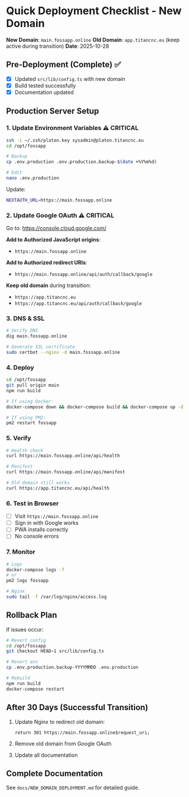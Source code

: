 # Quick Deployment Checklist - New Domain

**New Domain**: `main.fossapp.online`
**Old Domain**: `app.titancnc.eu` (keep active during transition)
**Date**: 2025-10-28

## Pre-Deployment (Complete) ✅

- [x] Updated `src/lib/config.ts` with new domain
- [x] Build tested successfully
- [x] Documentation updated

## Production Server Setup

### 1. Update Environment Variables ⚠️ CRITICAL

```bash
ssh -i ~/.ssh/platon.key sysadmin@platon.titancnc.eu
cd /opt/fossapp

# Backup
cp .env.production .env.production.backup-$(date +%Y%m%d)

# Edit
nano .env.production
```

Update:
```bash
NEXTAUTH_URL=https://main.fossapp.online
```

### 2. Update Google OAuth ⚠️ CRITICAL

Go to: https://console.cloud.google.com/

**Add to Authorized JavaScript origins**:
- `https://main.fossapp.online`

**Add to Authorized redirect URIs**:
- `https://main.fossapp.online/api/auth/callback/google`

**Keep old domain** during transition:
- `https://app.titancnc.eu`
- `https://app.titancnc.eu/api/auth/callback/google`

### 3. DNS & SSL

```bash
# Verify DNS
dig main.fossapp.online

# Generate SSL certificate
sudo certbot --nginx -d main.fossapp.online
```

### 4. Deploy

```bash
cd /opt/fossapp
git pull origin main
npm run build

# If using Docker:
docker-compose down && docker-compose build && docker-compose up -d

# If using PM2:
pm2 restart fossapp
```

### 5. Verify

```bash
# Health check
curl https://main.fossapp.online/api/health

# Manifest
curl https://main.fossapp.online/api/manifest

# Old domain still works
curl https://app.titancnc.eu/api/health
```

### 6. Test in Browser

- [ ] Visit `https://main.fossapp.online`
- [ ] Sign in with Google works
- [ ] PWA installs correctly
- [ ] No console errors

### 7. Monitor

```bash
# Logs
docker-compose logs -f
# or
pm2 logs fossapp

# Nginx
sudo tail -f /var/log/nginx/access.log
```

## Rollback Plan

If issues occur:

```bash
# Revert config
cd /opt/fossapp
git checkout HEAD~1 src/lib/config.ts

# Revert env
cp .env.production.backup-YYYYMMDD .env.production

# Rebuild
npm run build
docker-compose restart
```

## After 30 Days (Successful Transition)

1. Update Nginx to redirect old domain:
   ```nginx
   return 301 https://main.fossapp.online$request_uri;
   ```

2. Remove old domain from Google OAuth

3. Update all documentation

## Complete Documentation

See `docs/NEW_DOMAIN_DEPLOYMENT.md` for detailed guide.
